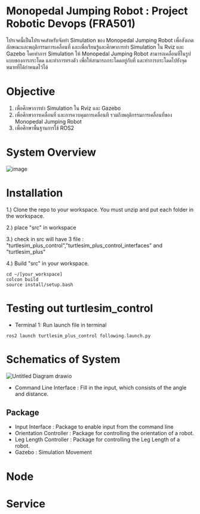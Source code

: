 # Monopedal Jumping Robot : Project Robotic Devops (FRA501)
โปรเจคนี้เป็นโปรเจคสำหรับจัดทำ Simulation ของ Monopedal Jumping Robot เพื่อสังเกตลักษณะและพฤติกรรมการเคลื่อนที่ 
และเพื่อเรียนรู้และศึกษาการทำ Simulation ใน Rviz และ Gazebo โดยทำการ Simulation ให้ Monopedal Jumping Robot 
สามารถเคลื่อนที่ในรูปแบบของการกระโดด และทำการทรงตัว เพื่อให้สามารถกระโดดอยู่กับที่ และทำการกระโดดไปยังจุดหมายที่ได้กำหนดไว้ได้

# Objective
1. เพื่อศึกษาการทำ Simulation ใน Rviz และ Gazebo
2. เพื่อศึกษาการเคลื่อนที่ และการควบคุมการเคลื่อนที รวมถึงพฤติกรรมการเคลื่อนที่ของ Monopedal Jumping Robot
3. เพื่อศึกษาพื้นฐานการใช้ ROS2

# System Overview 
![image](https://github.com/TanawatPawanta/src/assets/119843578/24f40170-1477-4297-b6b8-99b757d27798)

# Installation

1.) Clone the repo to your workspace. You must unzip and put each folder in the workspace.

2.) place "src" in workspace

3.) check in src will have 3 file : "turtlesim_plus_control","turtlesim_plus_control_interfaces" and "turtlesim_plus"

4.) Build "src" in your workspace.
```
cd ~/[your_workspace]
colcon build 
source install/setup.bash
```

# Testing out turtlesim_control
- Terminal 1: Run launch file in terminal
```
ros2 launch turtlesim_plus_control following.launch.py
```

# Schematics of System
![Untitled Diagram drawio](https://github.com/TanawatPawanta/src/assets/119843578/6c28736e-a969-4754-8d2b-3aaeefbd6f7b)
- Command Line Interface : Fill in the input, which consists of the angle and distance.
## Package
- Input Interface : Package to enable input from the command line
- Orientation Controller : Package for controlling the orientation of a robot.
- Leg Length Controller : Package for controlling the Leg Length of a robot.
- Gazebo : Simulation Movement

# Node

# Service

